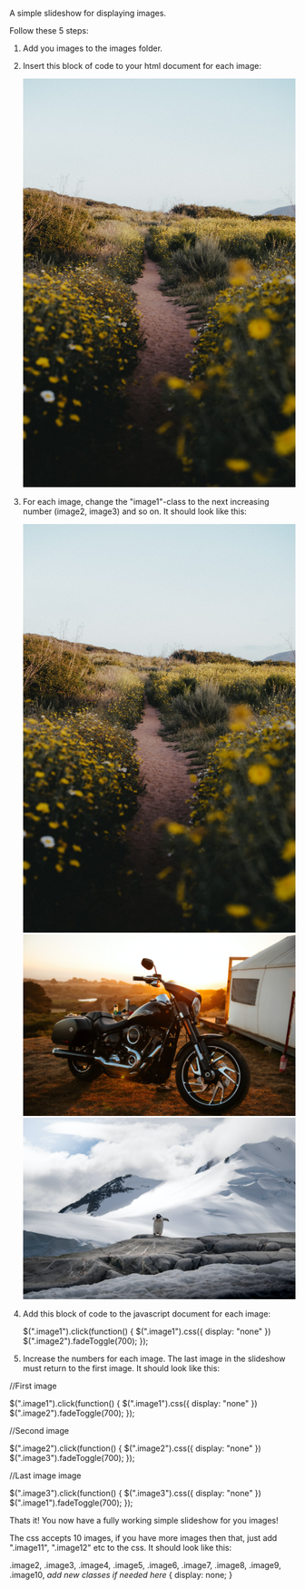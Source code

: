 A simple slideshow for displaying images. 

Follow these 5 steps: 

1) Add you images to the images folder.

2) Insert this block of code to your html document for each image:

    <div class="image-wrap">
        <img class="image image1" src="images/image1.jpg">
    </div>

3) For each image, change the "image1"-class to the next increasing number (image2, image3) and so on. It should look like this:


    <div class="image-wrap">
        <img class="image image1" src="images/image1.jpg">
    </div>
    <div class="image-wrap">
        <img class="image image2" src="images/image2.jpg">
    </div>
    <div class="image-wrap">
        <img class="image image3" src="images/image3.jpg">
    </div>


4) Add this block of code to the javascript document for each image: 

    $(".image1").click(function() {
    	$(".image1").css({
       	    display: "none"
    })
    $(".image2").fadeToggle(700);
});


5) Increase the numbers for each image. The last image in the slideshow must return to the first image. It should look like this:

//First image

$(".image1").click(function() {
    $(".image1").css({
        display: "none"
    })
    $(".image2").fadeToggle(700);
});

//Second image

$(".image2").click(function() {
    $(".image2").css({
        display: "none"
    })
    $(".image3").fadeToggle(700);
});

//Last image image

$(".image3").click(function() {
    $(".image3").css({
        display: "none"
    })
    $(".image1").fadeToggle(700);
});


Thats it! You now have a fully working simple slideshow for you images!


The css accepts 10 images, if you have more images then that, just add ".image11", ".image12" etc to the css. It should look like this: 


.image2, .image3, .image4, .image5, .image6, .image7, .image8, .image9, .image10, *add new classes if needed here* {
    display: none;
}
